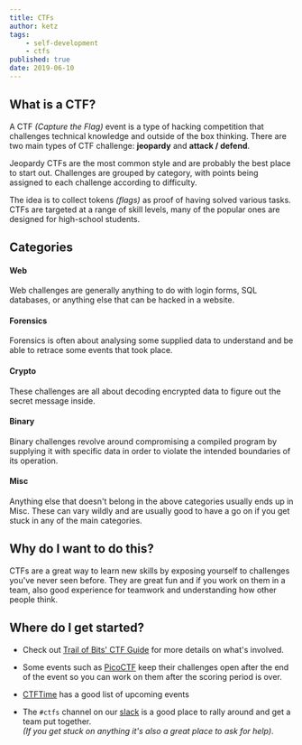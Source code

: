 ```yaml
---
title: CTFs
author: ketz
tags:
    - self-development
    - ctfs
published: true
date: 2019-06-10
---
```


## What is a CTF?

A CTF _(Capture the Flag)_ event is a type of hacking competition that challenges technical knowledge and outside of the box thinking. There are two main types of CTF challenge: **jeopardy** and **attack / defend**.

Jeopardy CTFs are the most common style and are probably the best place to start out. Challenges are grouped by category, with points being assigned to each challenge according to difficulty.

The idea is to collect tokens _(flags)_ as proof of having solved various tasks. CTFs are targeted at a range of skill levels, many of the popular ones are designed for high-school students.

## Categories

#### Web

Web challenges are generally anything to do with login forms, SQL databases, or anything else that can be hacked in a website.

#### Forensics

Forensics is often about analysing some supplied data to understand and be able to retrace some events that took place.

#### Crypto

These challenges are all about decoding encrypted data to figure out the secret message inside.

#### Binary

Binary challenges revolve around compromising a compiled program by supplying it with specific data in order to violate the intended boundaries of its operation.

#### Misc

Anything else that doesn't belong in the above categories usually ends up in Misc. These can vary wildly and are usually good to have a go on if you get stuck in any of the main categories.

## Why do I want to do this?

CTFs are a great way to learn new skills by exposing yourself to challenges you've never seen before. They are great fun and if you work on them in a team, also good experience for teamwork and understanding how other people think.

## Where do I get started?

- Check out [Trail of Bits' CTF Guide](https://trailofbits.github.io/ctf/) for more details on what's involved.

- Some events such as [PicoCTF](https://picoctf.com/) keep their challenges open after the end of the event so you can work on them after the scoring period is over.

- [CTFTime](https://ctftime.org/event/list/upcoming) has a good list of upcoming events

- The `#ctfs` channel on our [slack]({{site.social.slack}}) is a good place to rally around and get a team put together. <br/>_(If you get stuck on anything it's also a great place to ask for help)_.